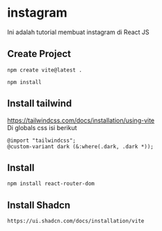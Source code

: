 # instagram
Ini adalah tutorial membuat instagram di React JS


## Create Project
```
npm create vite@latest .
```
```
npm install
```
## Install tailwind
https://tailwindcss.com/docs/installation/using-vite  
Di globals css isi berikut
```
@import "tailwindcss";
@custom-variant dark (&:where(.dark, .dark *));
```
## Install
```
npm install react-router-dom
```
## Install Shadcn
```
https://ui.shadcn.com/docs/installation/vite
```
